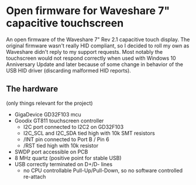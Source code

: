 Open firmware for Waveshare 7" capacitive touchscreen
=====================================================

An open firmware of the Waveshare 7" Rev 2.1 capacitive touch display. The original firmware wasn't really HID compliant, so I decided to roll my own as Waveshare didn't reply to my support requests.
Most notably the touchscreen would not respond correctly when used with Windows 10 Anniversary Update and later because of some change in behavior of the USB HID driver (discarding malformed HID reports).

The hardware 
------------

(only things relevant for the project)

- GigaDevice GD32F103 mcu
- Goodix GT811 touchscreen controller
	- I2C port connected to I2C2 on GD32F103
	- I2C_SCL and I2C_SDA tied high with 10k SMT resistors
	- /INT pin connected to Port B / Pin 6
	- /RST tied high with 10k resistor
- SWDP port accessible on PCB
- 8 MHz quartz (positive point for stable USB)
- USB correctly terminated on D+/D- lines
	- no CPU controllable Pull-Up/Pull-Down, so no software controlled re-attach



